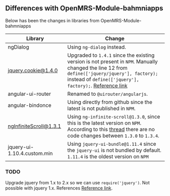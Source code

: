 ## Differences with OpenMRS-Module-bahmniapps
Below has been the changes in libraries from OpenMRS-Module-bahmniapps

| Library | Change |
| ------  | ------------------- |
| ngDialog| Using `ng-dialog` instead. |
| jquery.cookie@1.4.0 | Upgraded to `1.4.1` since the existing version is not present in `NPM`. Manually changed the line 12 from `define(['jquery/jquery'], factory);` instead of `define(['jquery'], factory);`. [Reference link](https://github.com/facebook/create-react-app/issues/679#issuecomment-247928334)|
| angular-ui-router | Renamed to `@uirouter/angularjs`. |
| angular-bindonce | Using directly from github since the latest is not published in `NPM`. |
| ngInfiniteScroll@1.3.1 | Using `ng-infinite-scroll@1.3.0`, since this is the latest version on `NPM`. According to this [thread](https://github.com/sroze/ngInfiniteScroll) there are no code changes between `1.3.0` to `1.3.4`. |
| jquery-ui-1.10.4.custom.min | Using `jquery-ui-bundle@1.11.4` since the `jquery-ui` is not bundled by default. `1.11.4` is the oldest version on `NPM`  |

### TODO
Upgrade jquery from 1.x to 2.x so we can use `require('jquery')`. Not possible with jquery 1.x. References [Reference link](https://github.com/facebook/create-react-app/issues/679#issuecomment-247928334).